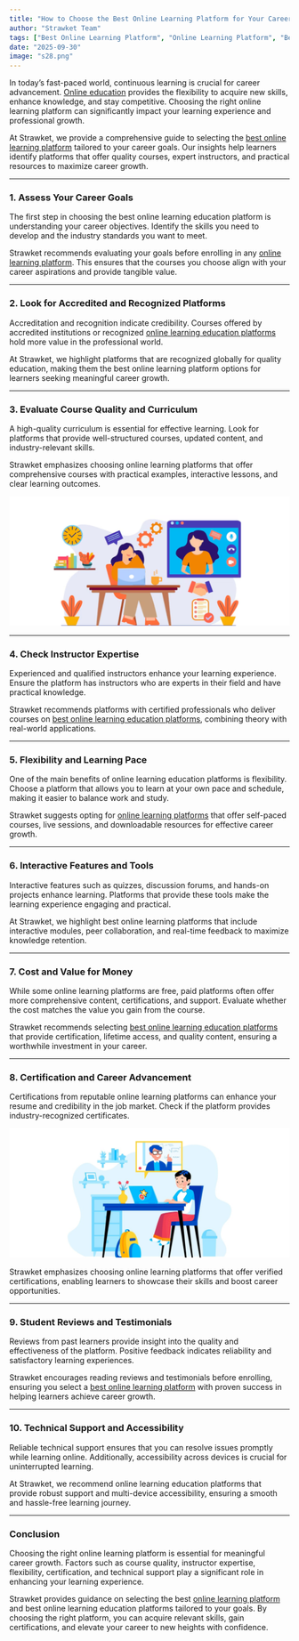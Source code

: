 ```yaml
---
title: "How to Choose the Best Online Learning Platform for Your Career Growth"
author: "Strawket Team"
tags: ["Best Online Learning Platform", "Online Learning Platform", "Best Online Learning Education Platform", "Online Learning Education Platform"]
date: "2025-09-30"
image: "s28.png"
---
```


In today’s fast-paced world, continuous learning is crucial for career advancement. [Online education](https://strawket.com/academies) provides the flexibility to acquire new skills, enhance knowledge, and stay competitive. Choosing the right online learning platform can significantly impact your learning experience and professional growth.

At Strawket, we provide a comprehensive guide to selecting the [best online learning platform](https://strawket.com/academies) tailored to your career goals. Our insights help learners identify platforms that offer quality courses, expert instructors, and practical resources to maximize career growth.

---

### 1. Assess Your Career Goals

The first step in choosing the best online learning education platform is understanding your career objectives. Identify the skills you need to develop and the industry standards you want to meet.

Strawket recommends evaluating your goals before enrolling in any [online learning platform](https://strawket.com/academies). This ensures that the courses you choose align with your career aspirations and provide tangible value.

---

### 2. Look for Accredited and Recognized Platforms

Accreditation and recognition indicate credibility. Courses offered by accredited institutions or recognized [online learning education platforms](https://strawket.com/academies) hold more value in the professional world.

At Strawket, we highlight platforms that are recognized globally for quality education, making them the best online learning platform options for learners seeking meaningful career growth.

---

### 3. Evaluate Course Quality and Curriculum

A high-quality curriculum is essential for effective learning. Look for platforms that provide well-structured courses, updated content, and industry-relevant skills.

Strawket emphasizes choosing online learning platforms that offer comprehensive courses with practical examples, interactive lessons, and clear learning outcomes.

![Alt Text](https://raw.githubusercontent.com/premierchessacademy/strawket-content/main/images/s30.png)

---

### 4. Check Instructor Expertise

Experienced and qualified instructors enhance your learning experience. Ensure the platform has instructors who are experts in their field and have practical knowledge.

Strawket recommends platforms with certified professionals who deliver courses on [best online learning education platforms](https://strawket.com/academies), combining theory with real-world applications.

---

### 5. Flexibility and Learning Pace

One of the main benefits of online learning education platforms is flexibility. Choose a platform that allows you to learn at your own pace and schedule, making it easier to balance work and study.

Strawket suggests opting for [online learning platforms](https://strawket.com/academies) that offer self-paced courses, live sessions, and downloadable resources for effective career growth.

---

### 6. Interactive Features and Tools

Interactive features such as quizzes, discussion forums, and hands-on projects enhance learning. Platforms that provide these tools make the learning experience engaging and practical.

At Strawket, we highlight best online learning platforms that include interactive modules, peer collaboration, and real-time feedback to maximize knowledge retention.

---

### 7. Cost and Value for Money

While some online learning platforms are free, paid platforms often offer more comprehensive content, certifications, and support. Evaluate whether the cost matches the value you gain from the course.

Strawket recommends selecting [best online learning education platforms](https://strawket.com/academies) that provide certification, lifetime access, and quality content, ensuring a worthwhile investment in your career.

---

### 8. Certification and Career Advancement

Certifications from reputable online learning platforms can enhance your resume and credibility in the job market. Check if the platform provides industry-recognized certificates.

![Alt Text](https://raw.githubusercontent.com/premierchessacademy/strawket-content/main/images/s29.png)


Strawket emphasizes choosing online learning platforms that offer verified certifications, enabling learners to showcase their skills and boost career opportunities.

---

### 9. Student Reviews and Testimonials

Reviews from past learners provide insight into the quality and effectiveness of the platform. Positive feedback indicates reliability and satisfactory learning experiences.

Strawket encourages reading reviews and testimonials before enrolling, ensuring you select a [best online learning platform](https://strawket.com/academies) with proven success in helping learners achieve career growth.

---

### 10. Technical Support and Accessibility

Reliable technical support ensures that you can resolve issues promptly while learning online. Additionally, accessibility across devices is crucial for uninterrupted learning.

At Strawket, we recommend online learning education platforms that provide robust support and multi-device accessibility, ensuring a smooth and hassle-free learning journey.

---

### Conclusion

Choosing the right online learning platform is essential for meaningful career growth. Factors such as course quality, instructor expertise, flexibility, certification, and technical support play a significant role in enhancing your learning experience.

Strawket provides guidance on selecting the best [online learning platform](https://strawket.com/academies) and best online learning education platforms tailored to your goals. By choosing the right platform, you can acquire relevant skills, gain certifications, and elevate your career to new heights with confidence.
